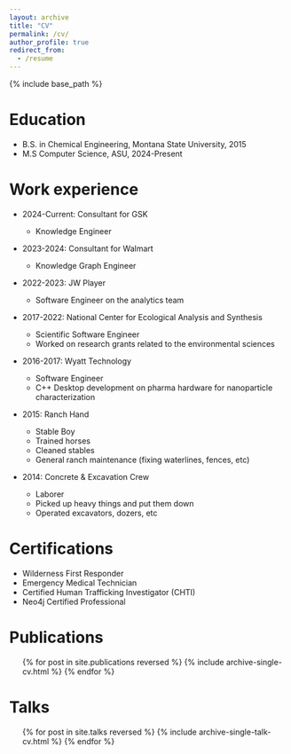 ```yaml
---
layout: archive
title: "CV"
permalink: /cv/
author_profile: true
redirect_from:
  - /resume
---
```


{% include base_path %}

Education
=========

* B.S. in Chemical Engineering, Montana State University, 2015
* M.S Computer Science, ASU, 2024-Present

Work experience
===============

* 2024-Current: Consultant for GSK
  * Knowledge Engineer

* 2023-2024: Consultant for Walmart
  * Knowledge Graph Engineer

* 2022-2023: JW Player
  * Software Engineer on the analytics team
  
* 2017-2022: National Center for Ecological Analysis and Synthesis
  * Scientific Software Engineer
  * Worked on research grants related to the environmental sciences

* 2016-2017: Wyatt Technology
  * Software Engineer
  * C++ Desktop development on pharma hardware for nanoparticle characterization

* 2015: Ranch Hand
  * Stable Boy
  * Trained horses
  * Cleaned stables
  * General ranch maintenance (fixing waterlines, fences, etc)

* 2014: Concrete & Excavation Crew
  * Laborer
  * Picked up heavy things and put them down
  * Operated excavators, dozers, etc

Certifications
==============

* Wilderness First Responder
* Emergency Medical Technician
* Certified Human Trafficking Investigator (CHTI)
* Neo4j Certified Professional

Publications
============
  <ul>{% for post in site.publications reversed %}
    {% include archive-single-cv.html %}
  {% endfor %}</ul>
  
Talks
=====
  <ul>{% for post in site.talks reversed %}
    {% include archive-single-talk-cv.html  %}
  {% endfor %}</ul>
